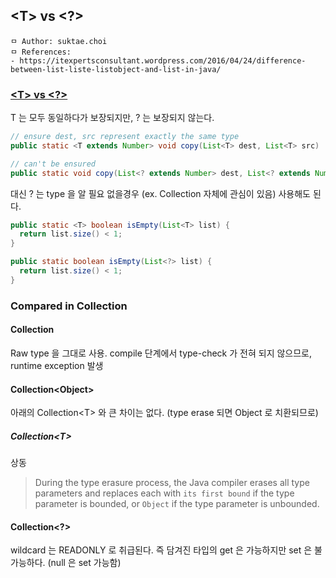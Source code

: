 ## \<T\> vs \<?\>

```
ㅁ Author: suktae.choi
ㅁ References:
- https://itexpertsconsultant.wordpress.com/2016/04/24/difference-between-list-liste-listobject-and-list-in-java/
```

### [\<T> vs \<?>](https://stackoverflow.com/questions/18176594/when-to-use-generic-methods-and-when-to-use-wild-card)

T 는 모두 동일하다가 보장되지만, ? 는 보장되지 않는다.

```java
// ensure dest, src represent exactly the same type
public static <T extends Number> void copy(List<T> dest, List<T> src)

// can't be ensured
public static void copy(List<? extends Number> dest, List<? extends Number> src)
```

대신 ? 는 type 을 알 필요 없을경우 (ex. Collection 자체에 관심이 있음) 사용해도 된다.

```java
public static <T> boolean isEmpty(List<T> list) {
  return list.size() < 1;
}

public static boolean isEmpty(List<?> list) {
  return list.size() < 1;
}
```

### Compared in Collection

#### Collection

Raw type 을 그대로 사용. compile 단계에서 type-check 가 전혀 되지 않으므로, runtime exception 발생

#### Collection\<Object>

아래의 Collection\<T\> 와 큰 차이는 없다. (type erase 되면 Object 로 치환되므로)

##### Collection\<T\>

상동

> During the type erasure process, the Java compiler erases all type parameters and replaces each with `its first bound` if the type parameter is bounded, or `Object` if the type parameter is unbounded.

#### Collection\<?>

wildcard 는 READONLY 로 취급된다. 즉 담겨진 타입의 get 은 가능하지만 set 은 불가능하다. (null 은 set 가능함)

